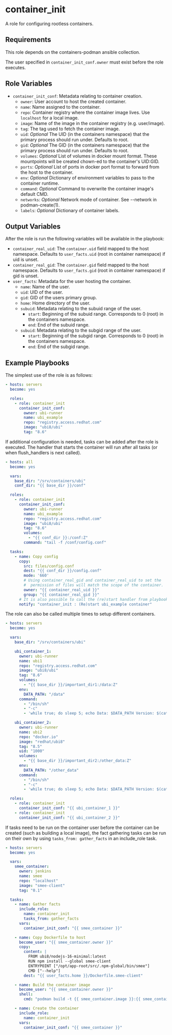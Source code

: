 container_init
==============

A role for configuring rootless containers.

Requirements
------------

This role depends on the containers-podman ansible collection.

The user specified in `container_init_conf.owner` must exist before the role executes.

Role Variables
--------------

- `container_init_conf`: Metadata relating to container creation.
  - `owner`: User account to host the created container.
  - `name`: Name assigned to the container.
  - `repo`: Container registry where the container image lives. Use `localhost` for a local image.
  - `image`: Name of the image in the container registry (e.g. user/image).
  - `tag`: The tag used to fetch the container image.
  - `uid`: *Optional* The UID (in the containers namespace) that the primary process should run under. Defaults to root.
  - `gid`: *Optional* The GID (in the containers namespace) that the primary process should run under. Defaults to root.
  - `volumes`: *Optional* List of volumes in docker mount format. These mountpoints will be created chown-ed to the container's UID:GID.
  - `ports`: *Optional* List of ports in docker port format to forward from the host to the container.
  - `env`: *Optional* Dictionary of environment variables to pass to the container runtime.
  - `command`: *Optional* Command to overwrite the container image's default CMD.
  - `networks`: *Optional* Network mode of container. See --network in podman-create(1).
  - `labels`: *Optional* Dictionary of container labels.

Output Variables
----------------

After the role is run the following variables will be available in the playbook:

- `container_real_uid`: The `container.uid` field mapped to the host namespace. Defaults to `user_facts.uid` (root in container namespace) if uid is unset.
- `container_real_gid`: The `container.gid` field mapped to the host namespace. Defaults to `user_facts.gid` (root in container namespace) if gid is unset.
- `user_facts`: Metadata for the user hosting the container.
  - `name`: Name of the user.
  - `uid`: UID of the user.
  - `gid`: GID of the users primary group.
  - `home`: Home directory of the user.
  - `subuid`: Metadata relating to the subuid range of the user.
    - `start`: Beginning of the subuid range. Corresponds to 0 (root) in the containers namespace.
    - `end`: End of the subuid range.
  - `subuid`: Metadata relating to the subgid range of the user.
    - `start`: Beginning of the subgid range. Corresponds to 0 (root) in the containers namespace.
    - `end`: End of the subgid range.

Example Playbooks
-----------------

The simplest use of the role is as follows:

``` yaml
- hosts: servers
  become: yes

  roles:
    - role: container_init
      container_init_conf:
        owner: ubi-runner
        name: ubi_example
        repo: "registry.access.redhat.com"
        image: "ubi8/ubi"
        tag: "8.6"
```

If additional configuration is needed, tasks can be added after the role is executed. The handler that starts the container will run after all tasks (or when flush_handlers is next called).

``` yaml
- hosts: all
  become: yes

  vars:
    base_dir: "/srv/containers/ubi"
    conf_dir: "{{ base_dir }}/conf"

  roles:
    - role: container_init
      container_init_conf:
        owner: ubi-runner
        name: ubi_example
        repo: "registry.access.redhat.com"
        image: "ubi8/ubi"
        tag: "8.6"
        volumes:
          - "{{ conf_dir }}:/conf:Z"
        command: "tail -f /conf/config.conf"

  tasks:
    - name: Copy config
      copy:
        src: files/config.conf
        dest: "{{ conf_dir }}/config.conf"
        mode: '660'
        # Using container_real_gid and container_real_uid to set the
        #  permission of files will match the scope of the container.
        owner: "{{ container_real_uid }}"
        group: "{{ container_real_gid }}"
      # It is also possible to call the (re)start handler from playbook tasks
      notify: "container_init : (Re)start ubi_example container"
```

The role can also be called multiple times to setup different containers.

``` yaml
- hosts: servers
  become: yes

  vars:
    base_dir: "/srv/containers/ubi"

    ubi_container_1:
      owner: ubi-runner
      name: ubi1
      repo: "registry.access.redhat.com"
      image: "ubi8/ubi"
      tag: "8.6"
      volumes:
        - "{{ base_dir }}/important_dir1:/data:Z"
      env:
        DATA_PATH: "/data"
      command:
        - "/bin/sh"
        - "-c"
        - 'while true; do sleep 5; echo Data: $DATA_PATH Version: $(cat /etc/redhat-release); done'

    ubi_container_2:
      owner: ubi-runner
      name: ubi2
      repo: "docker.io"
      image: "redhat/ubi8"
      tag: "8.5"
      uid: "1000"
      volumes:
        - "{{ base_dir }}/important_dir2:/other_data:Z"
      env:
        DATA_PATH: "/other_data"
      command:
        - "/bin/sh"
        - "-c"
        - 'while true; do sleep 5; echo Data: $DATA_PATH Version: $(cat /etc/redhat-release); done'

  roles:
    - role: container_init
      container_init_conf: "{{ ubi_container_1 }}"
    - role: container_init
      container_init_conf: "{{ ubi_container_2 }}"
```

If tasks need to be run on the container user before the container can be created (such as building a local image), the fact gathering tasks can be run on their own by using `tasks_from: gather_facts` in an include_role task.

``` yaml
- hosts: servers
  become: yes

  vars:
    smee_container:
      owner: jenkins
      name: smee
      repo: "localhost"
      image: "smee-client"
      tag: "0.1"

  tasks:
    - name: Gather facts
      include_role:
        name: container_init
        tasks_from: gather_facts
      vars:
        container_init_conf: "{{ smee_container }}"

    - name: Copy Dockerfile to host
      become_user: "{{ smee_container.owner }}"
      copy:
        content: |
          FROM ubi8/nodejs-16-minimal:latest
          RUN npm install --global smee-client
          ENTRYPOINT ["/opt/app-root/src/.npm-global/bin/smee"]
          CMD ["--help"]
        dest: "{{ user_facts.home }}/Dockerfile.smee-client"

    - name: Build the container image
      become_user: "{{ smee_container.owner }}"
      shell:
        cmd: "podman build -t {{ smee_container.image }}:{{ smee_container.tag }} -f {{ user_facts.home }}/Dockerfile.smee-client ."

    - name: Create the container
      include_role:
        name: container_init
      vars:
        container_init_conf: "{{ smee_container }}"
```
